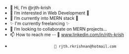 - 👋 Hi, I’m @rjth-krish
- 👀 I’m interested in Web Development 🦖
- 🌱 I’m currently into MERN stack 💞️
- ✨ I'm currently freelancing ✨
- 💞️ I’m looking to collaborate on MERN projects...
- 📫 How to reach me --          🔗 www.linkedin.com/in/rjth-krish
-                         📧 rjth.rkrishnan@hotmail.com          

<!---
rjth-krish/rjth-krish is a ✨ special ✨ repository because its `README.md` (this file) appears on your GitHub profile.
You can click the Preview link to take a look at your changes.
--->
